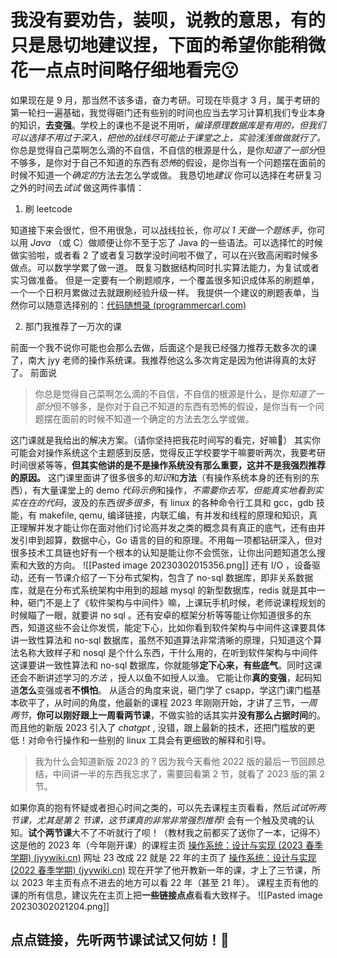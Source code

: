 
# 我没有要劝告，装呗，说教的意思，有的只是恳切地建议捏，下面的希望你能稍微花一点点时间略仔细地看完😗
如果现在是 9 月，那当然不该多语，奋力考研。可现在毕竟才 3 月，属于考研的第一轮扫一遍基础，我觉得砸门还有些别的时间也应当去学习计算机我们专业本身的知识，**去变强**。学校上的课也不是说不用听，*编译原理数据库是有用的，但我们可以选择不用过于深入，把他的战线尽可能止于课堂之上，实验浅浅做做就行了。*
你总是觉得自己菜啊怎么滴的不自信，不自信的根源是什么，是你*知道了一部分*但不够多，是你对于自己不知道的东西有*恐怖*的假设，是你当有一个问题摆在面前的时候不知道一个*确定的*方法去怎么学或做。
我恳切地*建议* 你可以选择在考研复习之外的时间去*试试* 做这两件事情：

1. 刷 leetcode      

知道接下来会很忙，但不用很急，可以战线拉长，你*可以 1 天做一个题练手*，你可以用 *Java* （或 C）做顺便让你不至于忘了 Java 的一些语法。可以选择忙的时候做实验啦，或者看 2 了或者复习数学没时间啦不做了，可以在兴致高闲暇时候多做点。可以数学学累了做一道。
既复习数据结构同时扎实算法能力，为复试或者实习做准备。
但是一定要有一个刷题顺序，一个覆盖很多知识成体系的刷题单，一个一个日积月累做过去就跟刷经验升级一样。
我提供一个建议的刷题表单，当然你可以随意选择别的：[代码随想录 (programmercarl.com)](https://programmercarl.com/0704.%E4%BA%8C%E5%88%86%E6%9F%A5%E6%89%BE.html#_704-%E4%BA%8C%E5%88%86%E6%9F%A5%E6%89%BE)

2. 那门我推荐了一万次的课 

前面一个我不说你可能也会那么去做，后面这个是我已经强力推荐无数多次的课了，南大 jyy 老师的操作系统课。我推荐他这么多次肯定是因为他讲得真的太好了。
前面说
>你总是觉得自己菜啊怎么滴的不自信，不自信的根源是什么，是你*知道了一部分*但不够多，是你对于自己不知道的东西有恐怖的假设，是你当有一个问题摆在面前的时候不知道一个确定的方法去怎么学或做。

这门课就是我给出的解决方案。（请你坚持把我花时间写的看完，好嘛🥺）
其实你可能会对操作系统这个主题感到反感，觉得反正学校要学干嘛要听两次，我要考研时间很紧等等，**但其实他讲的是不是操作系统没有那么重要，这并不是我强烈推荐的原因。**
这门课里面讲了很多很多的*知识*和**方法**（有操作系统本身的还有别的东西），有大量课堂上的 demo *代码示例*和操作，*不需要你去写，但能真实地看到实实在在的代码*，波及的东西*很多很多*，有 linux 的各种命令行工具和 gcc，gdb 技能，有 makefile, qemu, 编译链接，内联汇编，有并发和线程的原理和知识，真正理解并发才能让你在面对他们讨论高并发之类的概念具有真正的底气，还有由并发引申到超算，数据中心，Go 语言的目的和原理。不用每一项都钻研深入，但对很多技术工具链也好有一个根本的认知是能让你不会慌张，让你出问题知道怎么搜索和大致的方向。
![[Pasted image 20230302015356.png]]
还有 I/O ，设备驱动，还有一节课介绍了一下分布式架构，包含了 no-sql 数据库，即非关系数据库，就是在分布式系统架构中用到的超越 mysql 的新型数据库，redis 就是其中一种，砸门不是上了《软件架构与中间件》嘛，上课玩手机时候，老师说课程规划的时候瞄了一眼，就要讲 no sql 。还有安卓的框架分析等等能让你知道很多的东西，知道这些不会让你发慌，能定下心，比如你看到软件架构与中间件这课要具体讲一致性算法和 no-sql 数据库，虽然不知道算法非常清晰的原理，只知道这个算法名称大致样子和 nosql 是个什么东西，干什么用的，在听到软件架构与中间件这课要讲一致性算法和 no-sql 数据库，你就能够**定下心来，有些底气**。同时这课还会不断讲述学习的*方法* ，授人以鱼不如授人以渔。
它能让你**真的变强**，起码知道**怎么**变强或者**不惧怕**。
从适合的角度来说，砸门学了 csapp，学这门课门槛基本砍平了，从时间的角度，他最新的课程 2023 年刚刚开始，才讲了三节，*一周两节*，**你可以刚好跟上一周看两节课**，不做实验的话其实并**没有那么占据时间**的。
而且他的新版 2023 引入了 *chatgpt* , 没错，跟上最新的技术，还把门槛放的更低！对命令行操作和一些别的 linux 工具会有更细致的解释和引导。
>我为什么会知道新版 2023 的 ? 因为我今天看他 2022 版的最后一节回顾总结，中间讲一半的东西我忘求了，需要回看第 2 节，就看了 2023 版的第 2 节。

如果你真的抱有怀疑或者担心时间之类的，可以先去课程主页看看，然后*试试听两节课，尤其是第 2 节课，这节课真的非常非常强烈推荐!* 会有一个触及灵魂的认知。**试个两节课**大不了不听就行了呗！（教材我之前都买了送你了一本，记得不）
这是他的 2023 年（今年刚开课）的课程主页 [操作系统：设计与实现 (2023 春季学期) (jyywiki.cn)](http://jyywiki.cn/OS/2023/)
网址 23 改成 22 就是 22 年的主页了 [操作系统：设计与实现 (2022 春季学期) (jyywiki.cn)](http://jyywiki.cn/OS/2022/) 
现在开学了他开教新一年的课，才上了三节课，所以 2023 年主页有点不进去的地方可以看 22 年（甚至 21 年）。
课程主页有他的课的所有信息，建议先在主页上把**一些链接点点**看看大致样子。
![[Pasted image 20230302021204.png]]
## 点点链接，先听两节课试试又何妨！🥺  
